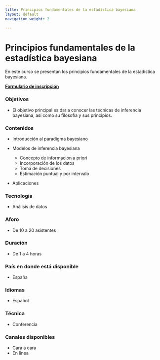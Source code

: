 ```yaml
---
title: Principios fundamentales de la estadística bayesiana
layout: default
navigation_weight: 2

---
```


# Principios fundamentales de la estadística bayesiana

En este curso se presentan los principios fundamentales de la estadística bayesiana.



[**Formulario de inscripción**](https://forms.gle/LTZmEm6vzCd7Bkxq9)

### Objetivos
- El objetivo principal es dar a conocer las técnicas de inferencia bayesiana, así como su filosofía y sus principios. 

### Contenidos
- Introducción al paradigma bayesiano
- Modelos de inferencia bayesiana
  - Concepto de información a priori
  - Incorporación de los datos
  - Toma de decisiones
  - Estimación puntual y por intervalo
 
- Aplicaciones

### Tecnología
- Análisis de datos

### Aforo
- De 10 a 20 asistentes

### Duración
- De 1 a 4 horas

### País en donde está disponible
- España

### Idiomas
- Español

### Técnica
- Conferencia

### Canales disponibles
- Cara a cara
- En línea


